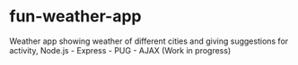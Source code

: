 # fun-weather-app
Weather app showing weather of different cities and giving suggestions for activity, Node.js - Express - PUG - AJAX (Work in progress)
